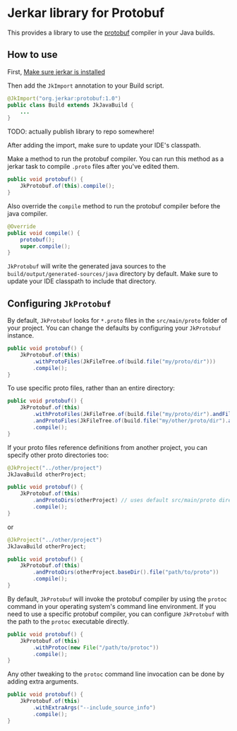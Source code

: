 
# Jerkar library for Protobuf

This provides a library to use the [protobuf](https://developers.google.com/protocol-buffers/) compiler in your Java builds.

## How to use

First, [Make sure jerkar is installed](http://jerkar.github.io/documentation/latest/getting_started.html)

Then add the `JkImport` annotation to your Build script.

```java
@JkImport("org.jerkar:protobuf:1.0")
public class Build extends JkJavaBuild {
    ...
}
```

TODO: actually publish library to repo somewhere!

After adding the import, make sure to update your IDE's classpath.

Make a method to run the protobuf compiler. You can run this method as a jerkar task to compile `.proto` files
after you've edited them.

```java
public void protobuf() {
    JkProtobuf.of(this).compile();
}
```

Also override the `compile` method to run the protobuf compiler before the java compiler.

```java
@Override
public void compile() {
    protobuf();
    super.compile();
}
```

`JkProtobuf` will write the generated java sources to the `build/output/generated-sources/java` directory by default.
Make sure to update your IDE classpath to include that directory.


## Configuring `JkProtobuf`

By default, `JkProtobuf` looks for `*.proto` files in the `src/main/proto` folder of your project.
You can change the defaults by configuring your `JkProtobuf` instance.

```java
public void protobuf() {
    JkProtobuf.of(this)
        .withProtoFiles(JkFileTree.of(build.file("my/proto/dir")))
        .compile();
}
```

To use specific proto files, rather than an entire directory:

```java
public void protobuf() {
    JkProtobuf.of(this)
        .withProtoFiles(JkFileTree.of(build.file("my/proto/dir").andFilter(JkFileFiler.include("thisOne.proto"))))
        .andProtoFiles(JkFileTree.of(build.file("my/other/proto/dir").andFilter(JKFileFilder.include("anotherOne.proto"))))
        .compile();
}
```

If your proto files reference definitions from another project, you can specify other proto directories too:

```java
@JkProject("../other/project")
JkJavaBuild otherProject;

public void protobuf() {
    JkProtobuf.of(this)
        .andProtoDirs(otherProject) // uses default src/main/proto directory
        .compile();
}
```

or

```java
@JkProject("../other/project")
JkJavaBuild otherProject;

public void protobuf() {
    JkProtobuf.of(this)
        .andProtoDirs(otherProject.baseDir().file("path/to/proto"))
        .compile();
}
```

By default, `JkProtobuf` will invoke the protobuf compiler by using the `protoc` command in
your operating system's command line environment. If you need to use a specific protobuf compiler,
you can configure `JkProtobuf` with the path to the `protoc` executable directly.

```java
public void protobuf() {
    JkProtobuf.of(this)
        .withProtoc(new File("/path/to/protoc"))
        .compile();
}
```

Any other tweaking to the `protoc` command line invocation can be done by adding extra arguments.

```java
public void protobuf() {
    JkProtobuf.of(this)
        .withExtraArgs("--include_source_info")
        .compile();
}
```

